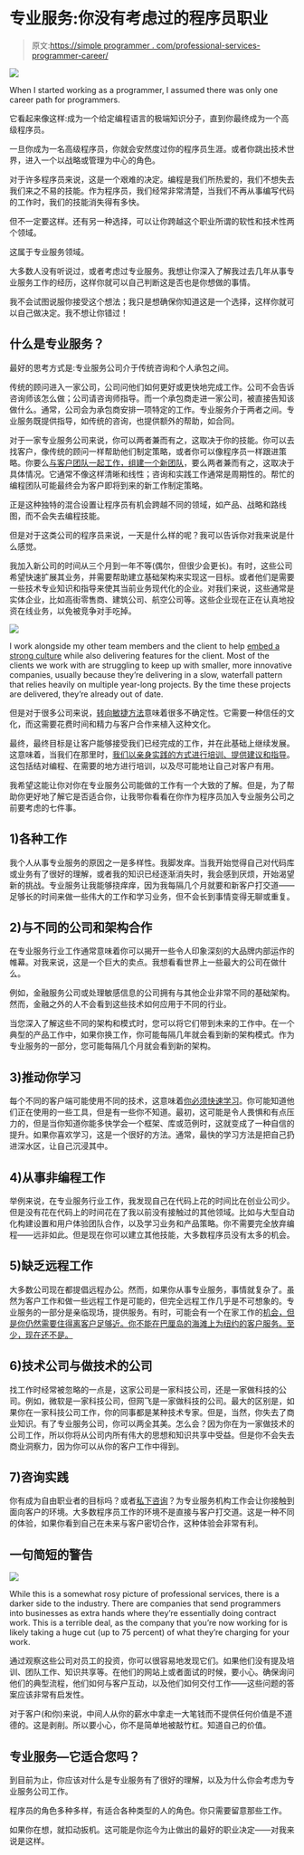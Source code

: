 # 专业服务:你没有考虑过的程序员职业

> 原文:[https://simple programmer . com/professional-services-programmer-career/](https://simpleprogrammer.com/professional-services-programmer-career/)

![](img/24b9edf73c4e2f303cef607216a2bb68.png)

When I started working as a programmer, I assumed there was only one career path for programmers.

它看起来像这样:成为一个给定编程语言的极端知识分子，直到你最终成为一个高级程序员。

一旦你成为一名高级程序员，你就会安然度过你的程序员生涯。或者你跳出技术世界，进入一个以战略或管理为中心的角色。

对于许多程序员来说，这是一个艰难的决定。编程是我们所热爱的，我们不想失去我们来之不易的技能。作为程序员，我们经常非常清楚，当我们不再从事编写代码的工作时，我们的技能消失得有多快。

但不一定要这样。还有另一种选择，可以让你跨越这个职业所谓的软性和技术性两个领域。

这属于专业服务领域。

大多数人没有听说过，或者考虑过专业服务。我想让你深入了解我过去几年从事专业服务工作的经历，这样你就可以自己判断这是否也是你想做的事情。

我不会试图说服你接受这个想法；我只是想确保你知道这是一个选择，这样你就可以自己做决定。我不想让你错过！

## 什么是专业服务？

最好的思考方式是:专业服务公司介于传统咨询和个人承包之间。

传统的顾问进入一家公司，公司问他们如何更好或更快地完成工作。公司不会告诉咨询师该怎么做；公司请咨询师指导。而一个承包商走进一家公司，被直接告知该做什么。通常，公司会为承包商安排一项特定的工作。专业服务介于两者之间。专业服务既提供指导，如传统的咨询，也提供额外的帮助，如合同。

对于一家专业服务公司来说，你可以两者兼而有之，这取决于你的技能。你可以去找客户，像传统的顾问一样帮助他们制定策略，或者你可以像程序员一样跟进策略。你要么[与客户团队一起工作，组建一个新团队](https://simpleprogrammer.com/working-on-a-team/)，要么两者兼而有之，这取决于具体情况。它通常不像这样清晰和线性；咨询和实践工作通常是周期性的。帮忙的编程团队可能最终会为客户即将到来的新工作制定策略。

正是这种独特的混合设置让程序员有机会跨越不同的领域，如产品、战略和路线图，而不会失去编程技能。

但是对于这类公司的程序员来说，一天是什么样的呢？我可以告诉你对我来说是什么感觉。

我加入新公司的时间从三个月到一年不等(偶尔，但很少会更长)。有时，这些公司希望快速扩展其业务，并需要帮助建立基础架构来实现这一目标。或者他们是需要一些技术专业知识和指导来使其当前业务现代化的企业。对我们来说，这些通常是实体企业，比如高街零售商、建筑公司、航空公司等。这些企业现在正在认真地投资在线业务，以免被竞争对手吃掉。

![](img/76fa043566b6c852129d5ef779675631.png)

I work alongside my other team members and the client to help [embed a strong culture](https://www.thedevcoach.co.uk/building-workplace-learning-culture/) while also delivering features for the client. Most of the clients we work with are struggling to keep up with smaller, more innovative companies, usually because they’re delivering in a slow, waterfall pattern that relies heavily on multiple year-long projects. By the time these projects are delivered, they’re already out of date.

但是对于很多公司来说，[转向敏捷方法](https://thedevcoach.co.uk/the-truth-about-successful-agile-the-secret-is-the-technology/)意味着很多不确定性。它需要一种信任的文化，而这需要花费时间和精力与客户合作来植入这种文化。

最终，最终目标是让客户能够接受我们已经完成的工作，并在此基础上继续发展。这意味着，当我们在那里时，[我们以亲身实践的方式进行培训、提供建议和指导](https://www.thedevcoach.co.uk/a-programmers-coaching-cheat-sheet/)。这包括结对编程、在需要的地方进行培训，以及尽可能地让自己对客户有用。

我希望这能让你对你在专业服务公司能做的工作有一个大致的了解。但是，为了帮助你更好地了解它是否适合你，让我带你看看在你作为程序员加入专业服务公司之前要考虑的七件事。

## 1)各种工作

我个人从事专业服务的原因之一是多样性。我脚发痒。当我开始觉得自己对代码库或业务有了很好的理解，或者我的知识已经逐渐消失时，我会感到厌烦，开始渴望新的挑战。专业服务让我能够挠痒痒，因为我每隔几个月就要和新客户打交道——足够长的时间来做一些伟大的工作和学习业务，但不会长到事情变得无聊或重复。

## 2)与不同的公司和架构合作

在专业服务行业工作通常意味着你可以揭开一些令人印象深刻的大品牌内部运作的帷幕。对我来说，这是一个巨大的卖点。我想看看世界上一些最大的公司在做什么。

例如，金融服务公司或处理敏感信息的公司拥有与其他企业非常不同的基础架构。然而，金融之外的人不会看到这些技术如何应用于不同的行业。

当您深入了解这些不同的架构和模式时，您可以将它们带到未来的工作中。在一个典型的产品工作中，如果你换工作，你可能每隔几年就会看到新的架构模式。作为专业服务的一部分，您可能每隔几个月就会看到新的架构。

## 3)推动你学习

每个不同的客户端可能使用不同的技术，这意味着[你必须快速学习](https://simpleprogrammer.com/products/learn-anything/)。你可能知道他们正在使用的一些工具，但是有一些你不知道。最初，这可能是令人畏惧和有点压力的，但是当你知道你能多快学会一个框架、库或范例时，这就变成了一种自信的提升。如果你喜欢学习，这是一个很好的方法。通常，最快的学习方法是把自己扔进深水区，让自己沉浸其中。

## 4)从事非编程工作

举例来说，在专业服务行业工作，我发现自己在代码上花的时间比在创业公司少。但是没有花在代码上的时间花在了我以前没有接触过的其他领域。比如与大型自动化构建设置和用户体验团队合作，以及学习业务和产品策略。你不需要完全放弃编程——远非如此。但是现在你可以建立其他技能，大多数程序员没有太多的机会。

## 5)缺乏远程工作

大多数公司现在都提倡远程办公。然而，如果你从事专业服务，事情就复杂了。虽然为客户工作和做一些远程工作是可能的，但完全远程工作几乎是不可想象的。专业服务的一部分是亲临现场，提供服务。有时，可能会有一个在家工作的[机会，但是你仍然需要住得离客户足够近。你不能在巴厘岛的海滩上为纽约的客户服务。至少，现在还不是。](http://www.amazon.com/exec/obidos/ASIN/0804137501/makithecompsi-20)

## 6)技术公司与做技术的公司

找工作时经常被忽略的一点是，这家公司是一家科技公司，还是一家做科技的公司。例如，微软是一家科技公司，但网飞是一家做科技的公司。最大的区别是，如果你在一家科技公司工作，你的同事都是某种技术专家。但是，当然，你失去了商业知识。有了专业服务公司，你可以两全其美。怎么会？因为你在为一家做技术的公司工作，所以你将从公司内所有伟大的思想和知识共享中受益。但是你不会失去商业洞察力，因为你可以从你的客户工作中得到。

## 7)咨询实践

你有成为自由职业者的目标吗？或者[私下咨询](https://simpleprogrammer.com/do-you-really-bill-300-an-hour/)？为专业服务机构工作会让你接触到面向客户的环境。大多数程序员工作的环境不是直接与客户打交道。这是一种不同的体验，如果你看到自己在未来与客户密切合作，这种体验会非常有利。

## 一句简短的警告

![](img/4d18dec36aa78df07028ffcbb2820c54.png)

While this is a somewhat rosy picture of professional services, there is a darker side to the industry. There are companies that send programmers into businesses as extra hands where they’re essentially doing contract work. This is a terrible deal, as the company that you’re now working for is likely taking a huge cut (up to 75 percent) of what they’re charging for your work.

通过观察这些公司对员工的投资，你可以很容易地发现它们。如果他们没有提及培训、团队工作、知识共享等。在他们的网站上或者面试的时候，要小心。确保询问他们的典型流程，他们如何与客户互动，以及他们如何交付工作——这些问题的答案应该非常有启发性。

对于客户(和你)来说，中间人从你的薪水中拿走一大笔钱而不提供任何价值是不道德的。这是剥削。所以要小心，你不是简单地被敲竹杠。知道自己的价值。

## 专业服务—它适合您吗？

到目前为止，你应该对什么是专业服务有了很好的理解，以及为什么你会考虑为专业服务公司工作。

程序员的角色多种多样，有适合各种类型的人的角色。你只需要留意那些工作。

如果你在想，就扣动扳机。这可能是你迄今为止做出的最好的职业决定——对我来说是这样。